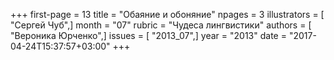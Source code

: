 +++
first-page = 13
title = "Обаяние и обоняние"
npages = 3
illustrators = [ "Сергей Чуб",]
month = "07"
rubric = "Чудеса лингвистики"
authors = [ "Вероника Юрченко",]
issues = [ "2013_07",]
year = "2013"
date = "2017-04-24T15:37:57+03:00"
+++
